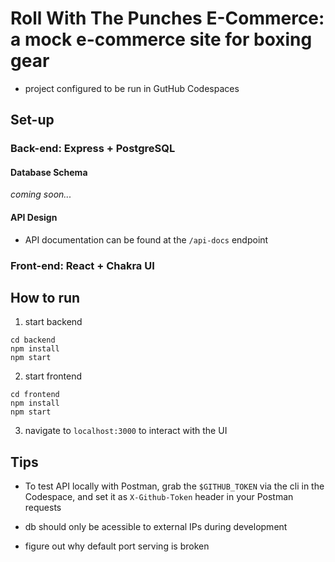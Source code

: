 # Roll With The Punches E-Commerce: a mock e-commerce site for boxing gear

- project configured to be run in GutHub Codespaces

## Set-up

### Back-end: Express + PostgreSQL

#### Database Schema

_*coming soon...*_

#### API Design

- API documentation can be found at the `/api-docs` endpoint

### Front-end: React + Chakra UI

## How to run

1. start backend

```shell
cd backend
npm install
npm start
```

2. start frontend

```shell
cd frontend
npm install
npm start
```

3. navigate to `localhost:3000` to interact with the UI

## Tips

- To test API locally with Postman, grab the `$GITHUB_TOKEN` via the cli in the Codespace, and set it as `X-Github-Token` header in your Postman requests

- db should only be acessible to external IPs during development

- figure out why default port serving is broken
